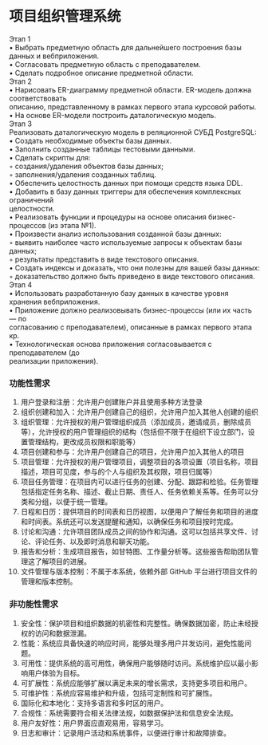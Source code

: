 # 项目组织管理系统

Этап 1  
• Выбрать предметную область для дальнейшего построения базы данных и вебприложения.  
• Согласовать предметную область с преподавателем.  
• Сделать подробное описание предметной области.  
Этап 2  
• Нарисовать ER-диаграмму предметной области. ER-модель должна соответствовать  
описанию, представленному в рамках первого этапа курсовой работы.  
• На основе ER-модели построить даталогическую модель.  
Этап 3  
Реализовать даталогическую модель в реляционной СУБД PostgreSQL:  
• Создать необходимые объекты базы данных.  
• Заполнить созданные таблицы тестовыми данными.  
• Сделать скрипты для:  
◦ создания/удаления объектов базы данных;  
◦ заполнения/удаления созданных таблиц.  
• Обеспечить целостность данных при помощи средств языка DDL.  
• Добавить в базу данных триггеры для обеспечения комплексных ограничений  
целостности.  
• Реализовать функции и процедуры на основе описания бизнес-процессов (из этапа
№1).  
• Произвести анализ использования созданной базы данных:  
◦ выявить наиболее часто используемые запросы к объектам базы данных;  
◦ результаты представить в виде текстового описания.   
• Создать индексы и доказать, что они полезны для вашей базы данных:  
◦ доказательство должно быть приведено в виде текстового описания.  
Этап 4  
• Использовать разработанную базу данных в качестве уровня хранения вебприложения.  
• Приложение должно реализовывать бизнес-процессы (или их часть — по  
согласованию с преподавателем), описанные в рамках первого этапа кр.  
• Технологическая основа приложения согласовывается с преподавателем (до  
реализации приложения).  

### 功能性需求

1. 用户登录和注册：允许用户创建账户并且使用多种方法登录
2. 组织创建和加入：允许用户创建自己的组织，允许用户加入其他人创建的组织
3. 组织管理：允许授权的用户管理组织成员（添加成员，邀请成员，删除成员等），允许授权的用户管理组织的结构（包括但不限于在组织下设立部门，设置管理结构，更改成员权限和职能等）
4. 项目创建和参与：允许用户创建自己的项目，允许用户加入其他人的项目
5. 项目管理：允许授权的用户管理项目，调整项目的各项设置（项目名称，项目描述，项目可见度，参与的个人与组织及其权限，项目归属等）
6. 项目任务管理：在项目内可以进行任务的创建、分配、跟踪和检验。任务管理包括指定任务名称、描述、截止日期、责任人、任务依赖关系等。任务可以分类和分组，以便于统一管理。
7. 日程和日历：提供项目的时间表和日历视图，以便用户了解任务和项目的进度和时间表。系统还可以发送提醒和通知，以确保任务和项目按时完成。
8. 讨论和沟通：允许项目团队成员之间的协作和沟通。这可以包括共享文件、讨论、评论任务、以及即时消息和聊天功能。
9. 报告和分析：生成项目报告，如甘特图、工作量分析等。这些报告帮助团队管理这了解项目的进展。
10. 文件管理与版本控制：不属于本系统，依赖外部 GitHub 平台进行项目文件的管理和版本控制。

### 非功能性需求

1. 安全性：保护项目和组织数据的机密性和完整性。确保数据加密，防止未经授权的访问和数据泄漏。
2. 性能：系统应具备快速的响应时间，能够处理多用户并发访问，避免性能问题。
3. 可用性：提供系统的高可用性，确保用户能够随时访问。系统维护应以最小影响用户体验为目标。
4. 可扩展性：系统应能够扩展以满足未来的增长需求，支持更多项目和用户。
5. 可维护性：系统应容易维护和升级，包括可定制性和可扩展性。
6. 国际化和本地化：支持多语言和多时区的用户。
7. 合规性：系统需要符合相关法律法规，如数据保护法和信息安全法规。
8. 用户友好性：用户界面应直观易用，容易学习。
9. 日志和审计：记录用户活动和系统事件，以便进行审计和故障排查。

